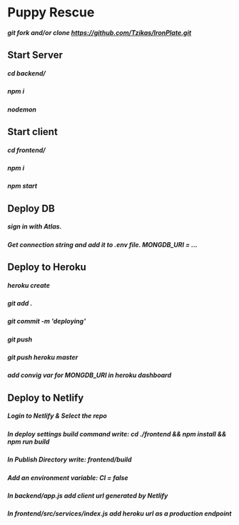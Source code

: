# Puppy Rescue
##### git fork and/or clone https://github.com/Tzikas/IronPlate.git
## Start Server
##### cd backend/ 
##### npm i 
##### nodemon 


## Start client
##### cd frontend/ 
##### npm i 
##### npm start


## Deploy DB
##### sign in with Atlas. 
##### Get connection string and add it to .env file. MONGDB_URI = ...

## Deploy to Heroku
##### heroku create 
##### git add . 
##### git commit -m 'deploying' 
##### git push
##### git push heroku master
##### add convig var for MONGDB_URI in heroku dashboard


## Deploy to Netlify
##### Login to Netlify & Select the repo
##### In deploy settings build command write: cd ./frontend && npm install && npm run build
##### In Publish Directory write: frontend/build
##### Add an environment variable: CI = false 
##### In backend/app.js add client url generated by Netlify
##### In frontend/src/services/index.js add heroku url as a production endpoint 

